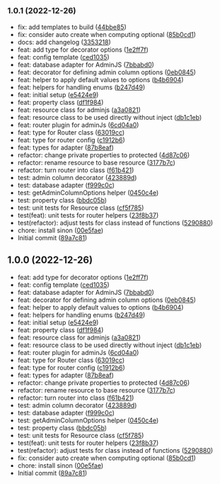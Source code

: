 ## <small>1.0.1 (2022-12-26)</small>

* fix: add templates to build ([44bbe85](https://github.com/chirgjin/adminjs-adonis/commit/44bbe85))
* fix: consider auto create when computing optional ([85b0cd1](https://github.com/chirgjin/adminjs-adonis/commit/85b0cd1))
* docs: add changelog ([3353218](https://github.com/chirgjin/adminjs-adonis/commit/3353218))
* feat: add type for decorator options ([1e2ff7f](https://github.com/chirgjin/adminjs-adonis/commit/1e2ff7f))
* feat: config template ([ced1035](https://github.com/chirgjin/adminjs-adonis/commit/ced1035))
* feat: database adapter for AdminJS ([7bbabd0](https://github.com/chirgjin/adminjs-adonis/commit/7bbabd0))
* feat: decorator for defining admin column options ([0eb0845](https://github.com/chirgjin/adminjs-adonis/commit/0eb0845))
* feat: helper to apply default values to options ([b4b6904](https://github.com/chirgjin/adminjs-adonis/commit/b4b6904))
* feat: helpers for handling enums ([b247d49](https://github.com/chirgjin/adminjs-adonis/commit/b247d49))
* feat: initial setup ([e5424e9](https://github.com/chirgjin/adminjs-adonis/commit/e5424e9))
* feat: property class ([df1f984](https://github.com/chirgjin/adminjs-adonis/commit/df1f984))
* feat: resource class for adminjs ([a3a0821](https://github.com/chirgjin/adminjs-adonis/commit/a3a0821))
* feat: resource class to be used directly without inject ([db1c1eb](https://github.com/chirgjin/adminjs-adonis/commit/db1c1eb))
* feat: router plugin for adminJs ([6cd04a0](https://github.com/chirgjin/adminjs-adonis/commit/6cd04a0))
* feat: type for Router class ([63019cc](https://github.com/chirgjin/adminjs-adonis/commit/63019cc))
* feat: type for router config ([c1912b6](https://github.com/chirgjin/adminjs-adonis/commit/c1912b6))
* feat: types for adapter ([87b8eaf](https://github.com/chirgjin/adminjs-adonis/commit/87b8eaf))
* refactor: change private properties to protected ([4d87c06](https://github.com/chirgjin/adminjs-adonis/commit/4d87c06))
* refactor: rename resource to base resource ([3177b7c](https://github.com/chirgjin/adminjs-adonis/commit/3177b7c))
* refactor: turn router into class ([f61b421](https://github.com/chirgjin/adminjs-adonis/commit/f61b421))
* test: admin column decorator ([423889d](https://github.com/chirgjin/adminjs-adonis/commit/423889d))
* test: database adapter ([f999c0c](https://github.com/chirgjin/adminjs-adonis/commit/f999c0c))
* test: getAdminColumnOptions helper ([0450c4e](https://github.com/chirgjin/adminjs-adonis/commit/0450c4e))
* test: property class ([bbdc05b](https://github.com/chirgjin/adminjs-adonis/commit/bbdc05b))
* test: unit tests for Resource class ([cf5f785](https://github.com/chirgjin/adminjs-adonis/commit/cf5f785))
* test(feat): unit tests for router helpers ([23f8b37](https://github.com/chirgjin/adminjs-adonis/commit/23f8b37))
* test(refactor): adjust tests for class instead of functions ([5290880](https://github.com/chirgjin/adminjs-adonis/commit/5290880))
* chore: install sinon ([00e5fae](https://github.com/chirgjin/adminjs-adonis/commit/00e5fae))
* Initial commit ([89a7c81](https://github.com/chirgjin/adminjs-adonis/commit/89a7c81))



## 1.0.0 (2022-12-26)

* feat: add type for decorator options ([1e2ff7f](https://github.com/chirgjin/adminjs-adonis/commit/1e2ff7f))
* feat: config template ([ced1035](https://github.com/chirgjin/adminjs-adonis/commit/ced1035))
* feat: database adapter for AdminJS ([7bbabd0](https://github.com/chirgjin/adminjs-adonis/commit/7bbabd0))
* feat: decorator for defining admin column options ([0eb0845](https://github.com/chirgjin/adminjs-adonis/commit/0eb0845))
* feat: helper to apply default values to options ([b4b6904](https://github.com/chirgjin/adminjs-adonis/commit/b4b6904))
* feat: helpers for handling enums ([b247d49](https://github.com/chirgjin/adminjs-adonis/commit/b247d49))
* feat: initial setup ([e5424e9](https://github.com/chirgjin/adminjs-adonis/commit/e5424e9))
* feat: property class ([df1f984](https://github.com/chirgjin/adminjs-adonis/commit/df1f984))
* feat: resource class for adminjs ([a3a0821](https://github.com/chirgjin/adminjs-adonis/commit/a3a0821))
* feat: resource class to be used directly without inject ([db1c1eb](https://github.com/chirgjin/adminjs-adonis/commit/db1c1eb))
* feat: router plugin for adminJs ([6cd04a0](https://github.com/chirgjin/adminjs-adonis/commit/6cd04a0))
* feat: type for Router class ([63019cc](https://github.com/chirgjin/adminjs-adonis/commit/63019cc))
* feat: type for router config ([c1912b6](https://github.com/chirgjin/adminjs-adonis/commit/c1912b6))
* feat: types for adapter ([87b8eaf](https://github.com/chirgjin/adminjs-adonis/commit/87b8eaf))
* refactor: change private properties to protected ([4d87c06](https://github.com/chirgjin/adminjs-adonis/commit/4d87c06))
* refactor: rename resource to base resource ([3177b7c](https://github.com/chirgjin/adminjs-adonis/commit/3177b7c))
* refactor: turn router into class ([f61b421](https://github.com/chirgjin/adminjs-adonis/commit/f61b421))
* test: admin column decorator ([423889d](https://github.com/chirgjin/adminjs-adonis/commit/423889d))
* test: database adapter ([f999c0c](https://github.com/chirgjin/adminjs-adonis/commit/f999c0c))
* test: getAdminColumnOptions helper ([0450c4e](https://github.com/chirgjin/adminjs-adonis/commit/0450c4e))
* test: property class ([bbdc05b](https://github.com/chirgjin/adminjs-adonis/commit/bbdc05b))
* test: unit tests for Resource class ([cf5f785](https://github.com/chirgjin/adminjs-adonis/commit/cf5f785))
* test(feat): unit tests for router helpers ([23f8b37](https://github.com/chirgjin/adminjs-adonis/commit/23f8b37))
* test(refactor): adjust tests for class instead of functions ([5290880](https://github.com/chirgjin/adminjs-adonis/commit/5290880))
* fix: consider auto create when computing optional ([85b0cd1](https://github.com/chirgjin/adminjs-adonis/commit/85b0cd1))
* chore: install sinon ([00e5fae](https://github.com/chirgjin/adminjs-adonis/commit/00e5fae))
* Initial commit ([89a7c81](https://github.com/chirgjin/adminjs-adonis/commit/89a7c81))



